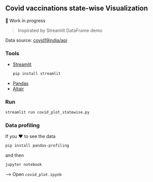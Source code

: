 ## Covid vaccinations state-wise Visualization 

:construction: Work in progress

> Inspirated by Streamlit DataFrame demo

Data source: [covid19india/api](https://github.com/covid19india/api)

### Tools

- [Streamlit](https://streamlit.io) 
   ```sh
   pip install streamlit
   ```
- [Pandas](https://pandas.pydata.org)
- [Altair](https://altair-viz.github.io/)

### Run 

```sh
streamlit run covid_plot_statewise.py
```

### Data profiling

If you :heart: to see the data

```sh
pip install pandas-profiling
```

and then 

```sh
jupyter notebook
```
--> Open `covid_plot.ipynb`